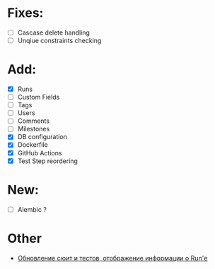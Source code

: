 # Fixes:

- [ ] Cascase delete handling
- [ ] Unqiue constraints checking

# Add:

- [x] Runs
- [ ] Custom Fields
- [ ] Tags
- [ ] Users
- [ ] Comments
- [ ] Milestones
- [x] DB configuration
- [x] Dockerfile
- [x] GitHub Actions
- [x] Test Step reordering

# New:
- [ ] Alembic ?

# Other

- [Обновление сюит и тестов, отображение информации о Run'е](docs/updates.md)
